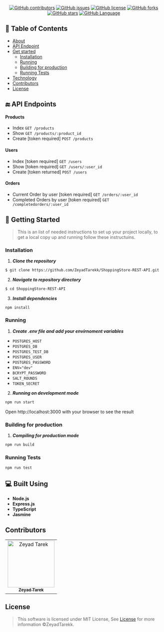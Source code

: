 <div align="center">

[![GitHub contributors](https://img.shields.io/github/contributors/ZeyadTarekk/ShoppingStore-REST-API)](https://github.com/ZeyadTarekk/ShoppingStore-REST-API/contributors)
[![GitHub issues](https://img.shields.io/github/issues/ZeyadTarekk/ShoppingStore-REST-API)](https://github.com/ZeyadTarekk/ShoppingStore-REST-API/issues)
[![GitHub license](https://img.shields.io/github/license/ZeyadTarekk/ShoppingStore-REST-API)](https://github.com/ZeyadTarekk/ShoppingStore-REST-API/blob/master/LICENSE)
[![GitHub forks](https://img.shields.io/github/forks/ZeyadTarekk/ShoppingStore-REST-API)](https://github.com/ZeyadTarekk/ShoppingStore-REST-API/network)
[![GitHub stars](https://img.shields.io/github/stars/ZeyadTarekk/ShoppingStore-REST-API)](https://github.com/ZeyadTarekk/ShoppingStore-REST-API/stargazers)
[![GitHub Language](https://img.shields.io/github/languages/top/ZeyadTarekk/ShoppingStore-REST-API)](https://img.shields.io/github/languages/count/ZeyadTarekk/ShoppingStore-REST-API)

</div>

## 📝 Table of Contents

- [About](#about)
- [API Endpoint](#endpoint)
- [Get started](#get-started)
  - [Installation](#Install)
  - [Running](#running)
  - [Building for production](#Build)
  - [Running Tests](#test)
- [Technology](#tech)
- [Contributors](#Contributors)
- [License](#license)

<!-- ## 📙 About <a name = "about"></a>

- An API that allows you to place images into your frontend with the size set via URL parameters and resize the image based on the entered size.
- Same the resized image on ```/assets/thumb``` folder
- If the entered image and size are entered before, Cached version is used rather than generating a new version. -->

## 🔚 API Endpoints <a name = "endpoint"></a>

#### Products
- Index ```GET /products ```
- Show ```GET /products/:product_id ```
- Create [token required] ```POST /products ```

#### Users
- Index [token required] ``` GET /users ```
- Show [token required] ```GET /users/:user_id```
- Create [token returned] ```POST /users```

#### Orders
- Current Order by user [token required] ```GET /orders/:user_id```
- Completed Orders by user [token required] ```GET /completedorders/:user_id```
## 🏁 Getting Started <a name = "get-started"></a>

> This is an list of needed instructions to set up your project locally, to get a local copy up and running follow these
> instructuins.

### Installation <a name = "Install"></a>

1. **_Clone the repository_**

```sh
$ git clone https://github.com/ZeyadTarekk/ShoppingStore-REST-API.git
```

2. **_Navigate to repository directory_**

```sh
$ cd ShoppingStore-REST-API
```

3. **_Install dependencies_**

```sh
npm install
```

### Running <a name = "running"></a>

1. **_Create .env file and add your envirnoment variables_**

- ```POSTGRES_HOST```
- ```POSTGRES_DB```
- ```POSTGRES_TEST_DB```
- ```POSTGRES_USER```
- ```POSTGRES_PASSWORD```
- ```ENV="dev"```
- ```BCRYPT_PASSWORD```
- ```SALT_ROUNDS```
- ```TOKEN_SECRET```


2. **_Running on development mode_**

```sh
npm run start
```

Open http://localhost:3000 with your browser to see the result

### Building for production <a name = "Build"></a>
1. **_Compiling for production mode_**

```sh
npm run build
```
### Running Tests <a name = "test"></a>

```sh
npm run test
```

## 💻 Built Using <a name = "tech"></a>

- **Node.js**
- **Express.js**
- **TypeScript**
- **Jasmine**


## Contributors <a name = "Contributors"></a>

<table>
  <tr>
    <td align="center">
    <a href="https://github.com/ZeyadTarekk" target="_black">
    <img src="https://avatars.githubusercontent.com/u/76125650?v=4" width="150px;" alt="Zeyad Tarek"/>
    <br />
    <sub><b>Zeyad Tarek</b></sub></a>

  </td>
  </tr>
 </table>

## License <a name = "license"></a>

> This software is licensed under MIT License, See [License](https://github.com/ZeyadTarekk/ShoppingStore-REST-API/blob/main/LICENSE) for more information ©ZeyadTarekk.